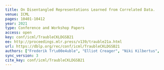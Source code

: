 ```yaml
---
title: On Disentangled Representations Learned from Correlated Data.
venue: ICML
pages: 10401-10412
year: 2021
type: Conference and Workshop Papers
access: open
key: conf/icml/TraubleCKLDGSB21
ee: http://proceedings.mlr.press/v139/trauble21a.html
url: https://dblp.org/rec/conf/icml/TraubleCKLDGSB21
authors: ["Frederik Tr\u00e4uble", "Elliot Creager", "Niki Kilbertus", "Francesco Locatello", "Andrea Dittadi", "Anirudh Goyal", "Bernhard Sch\u00f6lkopf", "Stefan Bauer"]
sync_version: 3
cite_key: conf/icml/TraubleCKLDGSB21
---
```

